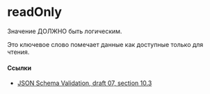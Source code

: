 # readOnly
Значение ДОЛЖНО быть логическим.

Это ключевое слово помечает данные как доступные только для чтения.

#### Ссылки
- [JSON Schema Validation, draft 07, section 10.3](https://json-schema.org/draft-07/json-schema-validation.html#rfc.section.10.3)
